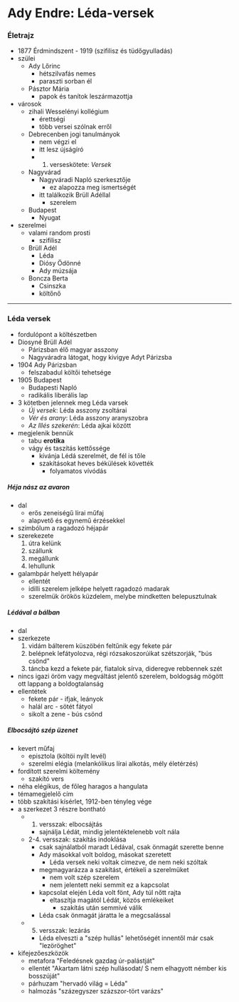 # Ady Endre: Léda-versek
### Életrajz
- 1877 Érdmindszent - 1919 (szifilisz és tüdőgyulladás)
- szülei
	- Ady Lőrinc
		- hétszilvafás nemes
		- paraszti sorban él
	- Pásztor Mária
		- papok és tanítok leszármazottja
- városok
	- zihali Wesselényi kollégium 
		- érettségi
		- több versei szólnak erről
	- Debrecenben jogi tanulmányok
		- nem végzi el
		- itt lesz újságíró
		- 1. verseskötete: *Versek*
	- Nagyvárad
		- Nagyváradi Napló szerkesztője
			- ez alapozza meg ismertségét
		- itt találkozik Brüll Adéllal 
			- szerelem
	- Budapest
		- Nyugat 
- szerelmei
	- valami random prosti
		- szifilisz
	- Brüll Adél
		- Léda
		- Diósy Ödönné
		- Ady múzsája
	- Boncza Berta
		- Csinszka
		- költőnő
---
### Léda versek
- fordulópont a költészetben
- Diosyné Brüll Adél
	- Párizsban élő magyar asszony
	- Nagyváradra látogat, hogy kivigye Adyt Párizsba
- 1904 Ady Párizsban
	- felszabadul költői tehetsége
- 1905 Budapest
	- Budapesti Napló
	- radikális liberális lap
- 3 kötetben jelennek meg Léda varsek
	- *Új versek*: Léda asszony zsoltárai
	- *Vér és arany*: Léda asszony aranyszobra
	- *Az Illés szekerén*: Léda ajkai között
- megjelenik bennük
	- tabu **erotika**
	- vágy és taszítás kettőssége
		- kívánja Lédá szerelmét, de fél is tőle
		- szakításokat heves békülések követték
			- folyamatos vívódás
##### Héja nász az avaron
- dal
	- erős zeneiségű lírai műfaj
	- alapvető és egynemű érzésekkel
- szimbólum a ragadozó héjapár
- szerekezete
	1. útra kelünk
	2. szállunk
	3. megállunk
	4. lehullunk
- galambpár helyett hélyapár
	- ellentét
	- idilli szerelem jelképe helyett ragadozó madarak
	- szerelmük örökös küzdelem, melybe mindketten belepusztulnak
##### Lédával a bálban
- dal
- szerkezete
	1. vidám bálterem küszöbén feltűnik egy fekete pár
	2. belépnek lefátyolozva, régi rózsakoszorúikat szétszorják, "bús csönd"
	3. táncba kezd a fekete pár, fiatalok sírva, dideregve rebbennek szét
- nincs igazi öröm vagy megváltást jelentő szerelem, boldogság mögött ott lappang a boldogtalanság
- ellentétek
	- fekete pár - ifjak, leányok
	- halál arc - sötét fátyol
	- sikolt a zene - bús csönd
##### Elbocsájtó szép üzenet
- kevert műfaj
	- episztola (költöi nyílt levél)
	- szerelmi elégia (melankólikus lírai alkotás, mély életérzés)
- fordított szerelmi költemény
	- szakító vers
- néha elégikus, de főleg haragos a hangulata
- témamegjelelő cím
- több szakítási kísérlet, 1912-ben tényleg vége
- a szerkezet 3 részre bontható
	- 1. versszak: elbocsájtás
		- sajnálja Lédát, mindig jelentéktelenebb volt nála
	- 2-4. versszak: szakítás indoklása
		- csak sajnálatból maradt Lédával, csak önmagát szerette benne
		- Ady másokkal volt boldog, másokat szeretett
			- Léda versek neki voltak címezve, de nem neki szóltak
		- megmagyarázza a szakítást, értékeli a szerelmüket
			- nem volt szép szerelem
			- nem jelentett neki semmit ez a kapcsolat
		- kapcsolat elején Léda volt fönt, Ady túl nőtt rajta
			- eltaszítja magától Lédát, közös emlékeiket
				- szakítás után semmivé válik
		- Léda csak önmagát járatta le a megcsalással
	- 5. versszak: lezárás
		- Léda elveszti a "szép hullás" lehetőségét innentől már csak "lezöröghet"
- kifejezőeszközök
	- metafora "Feledésnek gazdag úr-palástját"
	- ellentét "Akartam látni szép hullásodat/ S nem elhagyott némber kis bosszúját"
	- párhuzam "hervadó világ = Léda"
	- halmozás "százegyszer százszor-tört varázs"
